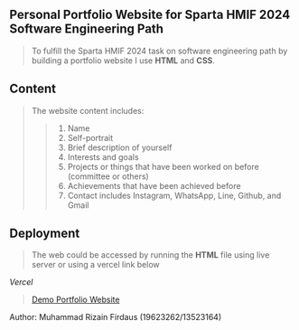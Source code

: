 ## Personal Portfolio Website for Sparta HMIF 2024 Software Engineering Path

> To fulfill the Sparta HMIF 2024 task on software engineering path by building a portfolio website I use **HTML** and **CSS**.

## Content

> The website content includes:
>> 1. Name
>> 2. Self-portrait
>> 3. Brief description of yourself
>> 4. Interests and goals
>> 5. Projects or things that have been worked on before (committee or others)
>> 6. Achievements that have been achieved before
>> 7. Contact includes Instagram, WhatsApp, Line, Github, and Gmail

## Deployment
> The web could be accessed by running the **HTML** file using live server or using a vercel link below

*Vercel*
> [Demo Portfolio Website](https://portofolio-eight-red.vercel.app/)

Author: Muhammad Rizain Firdaus (19623262/13523164)
